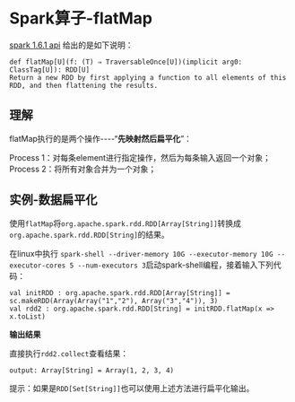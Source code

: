 # Spark算子-flatMap

[spark 1.6.1 api](http://spark.apache.org/docs/latest/api/scala/index.html#org.apache.spark.rdd.RDD) 给出的是如下说明：

```text
def flatMap[U](f: (T) ⇒ TraversableOnce[U])(implicit arg0: ClassTag[U]): RDD[U]
Return a new RDD by first applying a function to all elements of this RDD, and then flattening the results.
```

## 理解

flatMap执行的是两个操作----“**先映射然后扁平化**”：

Process 1：对每条element进行指定操作，然后为每条输入返回一个对象； Process 2：将所有对象合并为一个对象；

## 实例-数据扁平化

使用`flatMap`将`org.apache.spark.rdd.RDD[Array[String]]`转换成`org.apache.spark.rdd.RDD[String]`的结果。

在linux中执行 `spark-shell --driver-memory 10G --executor-memory 10G --executor-cores 5 --num-executors 3`启动spark-shell编程，接着输入下列代码：

```text
val initRDD : org.apache.spark.rdd.RDD[Array[String]] = sc.makeRDD(Array(Array("1","2"), Array("3","4")), 3)
val rdd2 : org.apache.spark.rdd.RDD[String] = initRDD.flatMap(x => x.toList)
```

**输出结果**

直接执行`rdd2.collect`查看结果：

```text
output: Array[String] = Array(1, 2, 3, 4)
```

提示：如果是`RDD[Set[String]]`也可以使用上述方法进行扁平化输出。

